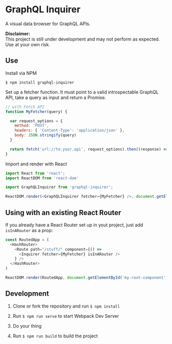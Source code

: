 # GraphQL Inquirer

A visual data browser for GraphQL APIs.

**Disclaimer:**  
This project is still under development and may not perform as expected. Use at your own risk.

## Use

Install via NPM

`$ npm install graphql-inquirer`

Set up a fetcher function. It must point to a valid introspectable GraphQL API, take a query as input and return a Promise.

```javascript
// with Fetch API
function MyFetcher(query) {

  var request_options = {
    method: 'POST',
    headers: { 'Content-Type': 'application/json' },
    body: JSON.stringify(query)
  }

  return fetch('url://to.your.api', request_options).then((response) => (response.json()));
}
```

Import and render with React

```javascript
import React from 'react';
import ReactDOM from 'react-dom'

import GraphQLInquirer from 'graphql-inquirer';

ReactDOM.render(<GraphQLInquirer fetcher={MyFetcher} />, document.getElementById('my-root-component'))
```

## Using with an existing React Router

If you already have a React Router set up in yout project, just add `isInARouter` as a prop:

```javascript
const RoutedApp = (
  <HashRouter>
    <Route path="/stuff/" component={() =>
      <Inquirer fetcher={MyFetcher} isInARouter />
    } />
  </HashRouter>
)

ReactDOM.render(RoutedApp, document.getElementById('my-root-component'))
```


## Development

1. Clone or fork the repository and run `$ npm install`

1. Run `$ npm run serve` to start Webpack Dev Server

1. Do your thing

1. Run `$ npm run build` to build the project